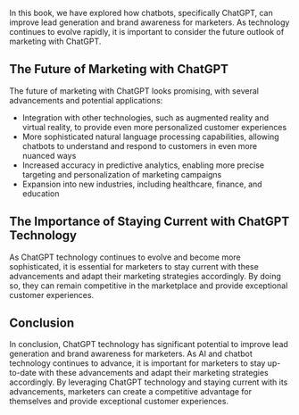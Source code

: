 

In this book, we have explored how chatbots, specifically ChatGPT, can improve lead generation and brand awareness for marketers. As technology continues to evolve rapidly, it is important to consider the future outlook of marketing with ChatGPT.

The Future of Marketing with ChatGPT
------------------------------------

The future of marketing with ChatGPT looks promising, with several advancements and potential applications:

* Integration with other technologies, such as augmented reality and virtual reality, to provide even more personalized customer experiences
* More sophisticated natural language processing capabilities, allowing chatbots to understand and respond to customers in even more nuanced ways
* Increased accuracy in predictive analytics, enabling more precise targeting and personalization of marketing campaigns
* Expansion into new industries, including healthcare, finance, and education

The Importance of Staying Current with ChatGPT Technology
---------------------------------------------------------

As ChatGPT technology continues to evolve and become more sophisticated, it is essential for marketers to stay current with these advancements and adapt their marketing strategies accordingly. By doing so, they can remain competitive in the marketplace and provide exceptional customer experiences.

Conclusion
----------

In conclusion, ChatGPT technology has significant potential to improve lead generation and brand awareness for marketers. As AI and chatbot technology continues to advance, it is important for marketers to stay up-to-date with these advancements and adapt their marketing strategies accordingly. By leveraging ChatGPT technology and staying current with its advancements, marketers can create a competitive advantage for themselves and provide exceptional customer experiences.
